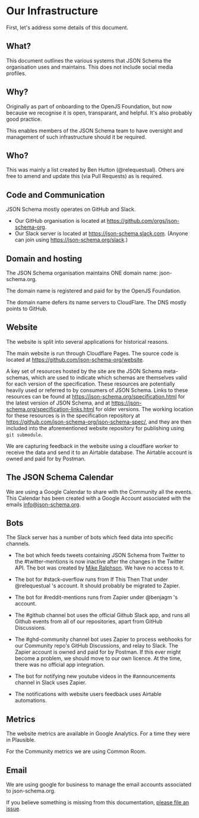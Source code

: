 # Our Infrastructure

First, let's address some details of this document.

## What?

This document outlines the various systems that JSON Schema the organisation uses and maintains.
This does not include social media profiles.

## Why?

Originally as part of onboarding to the OpenJS Foundation, but now because we recognise it is open, transparant, and helpful.
It's also probably good practice.

This enables members of the JSON Schema team to have oversight and management of such infrastructure should it be required.

## Who?

This was mainly a list created by Ben Hutton (@relequestual).
Others are free to amend and update this (via Pull Requests) as is required.

## Code and Communication
JSON Schema mostly operates on GitHub and Slack.

* Our GitHub organisation is located at https://github.com/orgs/json-schema-org.
* Our Slack server is located at https://json-schema.slack.com.
(Anyone can join using https://json-schema.org/slack.)

## Domain and hosting
The JSON Schema organisation maintains ONE domain name: json-schema.org.

The domain name is registered and paid for by the OpenJS Foundation.

The domain name defers its name servers to CloudFlare.
The DNS mostly points to GitHub.

## Website
The website is split into several applications for historical reasons.

The main website is run through Cloudflare Pages. The source code is located at https://github.com/json-schema-org/website.


A key set of resources hosted by the site are the JSON Schema meta-schemas, which are used to indicate which schemas are themselves valid for each version of the specification.
These resources are potentially heavily used or referred to by consumers of JSON Schema.
Links to these resources can be found at https://json-schema.org/specification.html for the latest version of JSON Schema, and at https://json-schema.org/specification-links.html for older versions.
The working location for these resources is in the specification repository at https://github.com/json-schema-org/json-schema-spec/, and they are then included into the aforementioned website repository for publishing using `git submodule`.

We are capturing feedback in the website using a cloudflare worker to receive the data and send it to an Airtable database. The Airtable account is owned and paid for by Postman.

## The JSON Schema Calendar
We are using a Google Calendar to share with the Community all the events. This Calendar has been created with a Google Account associated with the emails info@json-schema.org.

## Bots
The Slack server has a number of bots which feed data into specific channels.

* The bot which feeds tweets containing JSON Schema from Twitter to the #twitter-mentions is now inactive after the changes in the Twitter API. The bot was created by [Mike Ralphson](https://twitter.com/PermittedSoc). We have no access to it.

* The bot for #stack-overflow runs from If This Then That under @relequestual 's account. It should probably be migrated to Zapier.

* The bot for #reddit-mentions runs from Zapier under @benjagm 's account.

* The #github channel bot uses the official Github Slack app, and runs all Github events from all of our repositories, apart from GitHub Discussions.

* The #ghd-community channel bot uses Zapier to process webhooks for our Community repo's GitHub Discussions, and relay to Slack.
The Zapier account is owned and paid for by Postman. If this ever might become a problem, we should move to our own licence.
At the time, there was no official app integration.

* The bot for notifying new youtube videos in the #announcements channel in Slack uses Zapier.

* The notifications with website users feedback uses Airtable automations.

## Metrics

The website metrics are available in Google Analytics. For a time they were in Plausible.

For the Community metrics we are using Common Room.

## Email

We are using google for business to manage the email accounts associated to json-schema.org.


If you believe something is missing from this documentation, [please file an issue](https://github.com/json-schema-org/community/issues/new?assignees=&labels=&template=action_item.md).
